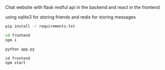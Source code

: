 Chat website with flask restful api in the backend and react in the frontend

using sqlite3 for storing friends and redis for storing messages

```cmd
pip install -r requirements.txt
```

```cmd
cd frontend
npm i
```

```cmd
python app.py
```

```
cd frontend
npm start
```